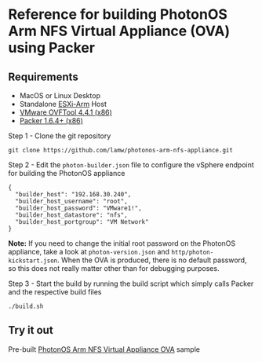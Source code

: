 # Reference for building PhotonOS Arm NFS Virtual Appliance (OVA) using Packer

## Requirements

* MacOS or Linux Desktop
* Standalone [ESXi-Arm](https://flings.vmware.com/esxi-arm-edition) Host
* [VMware OVFTool 4.4.1 (x86)](https://my.vmware.com/group/vmware/downloads/details?downloadGroup=OVFTOOL441&productId=974)
* [Packer 1.6.4+ (x86)](https://www.packer.io/intro/getting-started/install.html)


Step 1 - Clone the git repository

```
git clone https://github.com/lamw/photonos-arm-nfs-appliance.git
```

Step 2 - Edit the `photon-builder.json` file to configure the vSphere endpoint for building the PhotonOS appliance

```
{
  "builder_host": "192.168.30.240",
  "builder_host_username": "root",
  "builder_host_password": "VMware1!",
  "builder_host_datastore": "nfs",
  "builder_host_portgroup": "VM Network"
}
```

**Note:** If you need to change the initial root password on the PhotonOS appliance, take a look at `photon-version.json` and `http/photon-kickstart.json`. When the OVA is produced, there is no default password, so this does not really matter other than for debugging purposes.

Step 3 - Start the build by running the build script which simply calls Packer and the respective build files

```
./build.sh
````

## Try it out

Pre-built [PhotonOS Arm NFS Virtual Appliance OVA](https://download3.vmware.com/software/vmw-tools/photonos-demo/PhotonOS_Arm_NFS_Appliance_0.1.0.ova) sample
